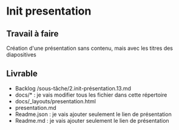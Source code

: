 # Init presentation

## Travail à faire

Création d'une présentation sans contenu, mais avec les titres des diapositives

## Livrable
- Backlog /sous-tâche/2.init-présentation.13.md
- docs/* : je vais modifier tous les fichier dans cette répertoire
- docs/_layouts/presentation.html
- presentation.md
- Readme.json : je vais ajouter seulement le lien de présentation
- Readme.md : je vais ajouter seulement le lien de présentation